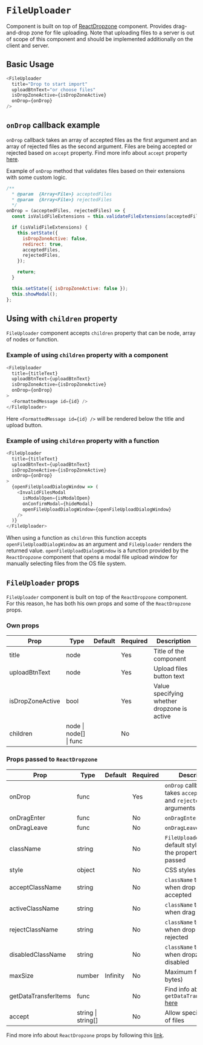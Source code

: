 # `FileUploader`

Component is built on top of [ReactDropzone](https://react-dropzone.netlify.com) component. Provides drag-and-drop zone for file uploading. Note that uploading files to a server is out of scope of this component and should be implemented additionally on the client and server.

## Basic Usage

```javascript
<FileUploader
  title="Drop to start import"
  uploadBtnText="or choose files"
  isDropZoneActive={isDropZoneActive}
  onDrop={onDrop}
/>
```

## `onDrop` callback example

`onDrop` callback takes an array of accepted files as the first argument and an array of rejected files as the second argument. Files are being accepted or rejected based on `accept` property. Find more info about `accept` property [here](https://react-dropzone.netlify.com/#src).

Example of `onDrop` method that validates files based on their extensions with some custom logic.

```javascript
/**
  * @param  {Array<File>} acceptedFiles
  * @param  {Array<File>} rejectedFiles
  */
onDrop = (acceptedFiles, rejectedFiles) => {
  const isValidFileExtensions = this.validateFileExtensions(acceptedFiles);

  if (isValidFileExtensions) {
    this.setState({
      isDropZoneActive: false,
      redirect: true,
      acceptedFiles,
      rejectedFiles,
    });

    return;
  }

  this.setState({ isDropZoneActive: false });
  this.showModal();
};
```

## Using with `children` property

`FileUploader` component accepts `children` property that can be node, array of nodes or function.

### Example of using `children` property with a component

```javascript
<FileUploader
  title={titleText}
  uploadBtnText={uploadBtnText}
  isDropZoneActive={isDropZoneActive}
  onDrop={onDrop}
>
  <FormattedMessage id={id} />
</FileUploader>
```

Here `<FormattedMessage id={id} />` will be rendered below the title and upload button.

### Example of using `children` property with a function

```javascript
<FileUploader
  title={titleText}
  uploadBtnText={uploadBtnText}
  isDropZoneActive={isDropZoneActive}
  onDrop={onDrop}
>
  {openFileUploadDialogWindow => (
    <InvalidFilesModal
      isModalOpen={isModalOpen}
      onConfirmModal={hideModal}
      openFileUploadDialogWindow={openFileUploadDialogWindow}
    />
  )}
</FileUploader>
```

When using a function as `children` this function accepts `openFileUploadDialogWindow` as an argument and `FileUploader` renders the returned value.
`openFileUploadDialogWindow` is a function provided by the `ReactDropzone` component that opens a modal file upload window for manually selecting files from the OS file system.

## `FileUploader` props

`FileUploader` component is built on top of the `ReactDropzone` component. For this reason, he has both his own props and some of the `ReactDropzone` props.

### Own props

| Prop             | Type                   | Default | Required | Description                                  |
|------------------|------------------------|---------|----------|----------------------------------------------|
| title            | node                   |         | Yes      | Title of the component                       |
| uploadBtnText    | node                   |         | Yes      | Upload files button text                      |
| isDropZoneActive | bool                   |         | Yes      | Value specifying whether dropzone is active  |
| children         | node \| node[] \| func |         | No       |                                              |

### Props passed to `ReactDropzone`

| Prop                 | Type               | Default  | Required | Description                                                                                           |
|----------------------|--------------------|----------|----------|-------------------------------------------------------------------------------------------------------|
| onDrop               | func               |          | Yes      | `onDrop` callback that takes `acceptedFiles` and `rejectedFiles` as arguments                         |
| onDragEnter          | func               |          | No       | `onDragEnter` callback                                                                                |
| onDragLeave          | func               |          | No       | `onDragLeave` callback                                                                                |
| className            | string             |          | No       | `FileUploader` puts default styles in case the property is not passed                                 |
| style                | object             |          | No       | CSS styles to apply                                                                                   |
| acceptClassName      | string             |          | No       | `className` to apply when drop will be accepted                                                       |
| activeClassName      | string             |          | No       | `className` to apply when drag is active                                                              |
| rejectClassName      | string             |          | No       | `className` to apply when drop will be rejected                                                       |
| disabledClassName    | string             |          | No       | `className` to apply when dropzone is disabled                                                        |
| maxSize              | number             | Infinity  | No       | Maximum file size (in bytes)                                                                           |
| getDataTransferItems | func               |          | No       | Find info about `getDataTransferItems` [here](https://react-dropzone.netlify.com/#extending-dropzone) |
| accept               | string \| string[] |          | No       | Allow specific types of files                                                                           |

Find more info about `ReactDropzone` props by following this [link](https://react-dropzone.netlify.com/#proptypes).

